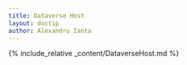 ```yaml
---
title: Dataverse Host
layout: doctip
author: Alexandru Ianta
---
```


{% include_relative _content/DataverseHost.md %}